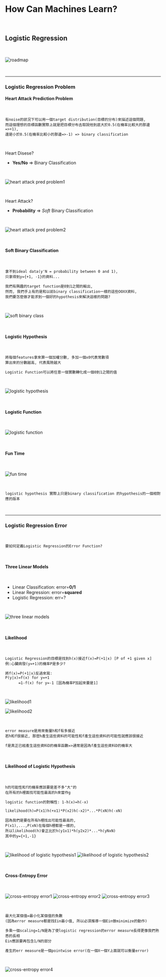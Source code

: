 # How Can Machines Learn?

<br />

## Logistic Regression

<br />

![roadmap](https://github.com/linda2020130/Notes_ML-Foundations/blob/master/Pictures/Week%2010/roadmap.PNG)

<br />

***

### Logistic Regression Problem

#### Heart Attack Prediction Problem

<br />

```
有noise的狀況下可以用一個target distribution(目標的分布)來描述這個問題,
而這個理想的目標函數實際上就是把目標分布去取說他到底大於0.5(在機率比較大的那邊=>+1), 
還是小於0.5(在機率比較小的那邊=>-1) => binary classification
```

<br />

Heart Disese? 
* **Yes/No** => Binary Classification

<br />

![heart attack pred problem1](https://github.com/linda2020130/Notes_ML-Foundations/blob/master/Pictures/Week%2010/heart%20attack%20pred%20problem1.PNG)

<br />

Heart Attack?
* **Probability** => *Soft* Binary Classification

<br />

![heart attack pred problem2](https://github.com/linda2020130/Notes_ML-Foundations/blob/master/Pictures/Week%2010/heart%20attack%20pred%20problem2.PNG)

<br />

#### Soft Binary Classification

<br />

```
拿不到ideal data(y'N = probability between 0 and 1),
只拿得到y={+1, -1}的資料...

我們有興趣的target function是0到1之間的輸出,
然而, 我們手上有的是和以前binary classification一樣的這些OOXX資料,
我們要怎麼做才能求到一個好的hypothesis來解決這樣的問題?
```

<br />

![soft binary class](https://github.com/linda2020130/Notes_ML-Foundations/blob/master/Pictures/Week%2010/soft%20binary%20class.PNG)

<br />

#### Logistic Hypothesis

<br />

```
將每個features拿來算一個加權分數, 多加一個x0代表常數項
算出來的分數越高, 代表風險越大

Logistic Function可以將任意一個實數轉化成一個0到1之間的值
```

<br />

![logistic hypothesis](https://github.com/linda2020130/Notes_ML-Foundations/blob/master/Pictures/Week%2010/logistic%20hypothesis.PNG)

<br />

#### Logistic Function

<br />

![logistic function](https://github.com/linda2020130/Notes_ML-Foundations/blob/master/Pictures/Week%2010/logistic%20function.PNG)

<br />

#### Fun Time

<br />

![fun time](https://github.com/linda2020130/Notes_ML-Foundations/blob/master/Pictures/Week%2010/fun%20time.PNG)

<br />

```
logistic hypothesis 實際上只是binary classification 的hypothesis的一個相對應的版本
```

<br />

***

### Logistic Regression Error

<br />

```
要如何定義Logistic Regression的Error Function?
```

<br />

#### Three Linear Models

<br />

* Linear Classification: error=**0/1**
* Linear Regression: error=**squared**
* Logistic Regression: err=?

<br />

![three linear models]()

<br />

#### Likelihood

<br />

```
Logistic Regression的目標是找到h(x)接近f(x)=P(+1|x) [P of +1 given x]
例:心臟病發(y=+1)的機率P是多少?

將f(x)=P(+1|x)反過來寫:
P(y|x)=f(x) for y=+1
      =1-f(x) for y=-1 [因為機率P加起來要是1]
```

<br />

![likelihood1]()

![likelihood2]()

<br />

```
error measure是用來衡量h和f有多接近
若h和f很接近, 那麼h產生這些資料的可能性和f產生這些資料的可能性就應該很接近

f是真正已經產生這些資料D的機率函數=>通常是因為f產生這些資料D的機率大
```

<br />

#### Likelihood of Logistic Hypothesis

<br />

```
h的可能性和f的機率應該要是差不多"大"的
在所有的h裡面找可能性最高的h來當作g

logistic function的對稱性: 1-h(x)=h(-x)

likelihood(h)=P(x1)h(+x1)*P(x2)h(-x2)*...*P(xN)h(-xN)

因為我們是要在所有h裡找出可能性最高的,
P(x1),...,P(xN)在每個h裡都是一樣的,
所以likelihood(h)會正比於h(y1x1)*h(y2x2)*...*h(yNxN)
其中的y={+1,-1}
```

<br />

![likelihood of logistic hypothesis1]()
![likelihood of logistic hypothesis2]()

<br />

#### Cross-Entropy Error

<br />

![cross-entropy error1]()
![cross-entropy error2]()
![cross-entropy error3]()

<br />

```
最大化某個值=最小化某個值的負數
(因為error measure都是找Ein最小值, 所以必須推導一個Ein做minimize的動作)

多乘一個scaling=1/N是為了使logistic regression的error measure長得更像我們熟悉的長相
Ein應該要再包含1/N的部分

產生的err measure是一個pointwise error(在一個X一個Y上面就可以衡量error)
```

<br />

![cross-entropy error4]()

<br />






